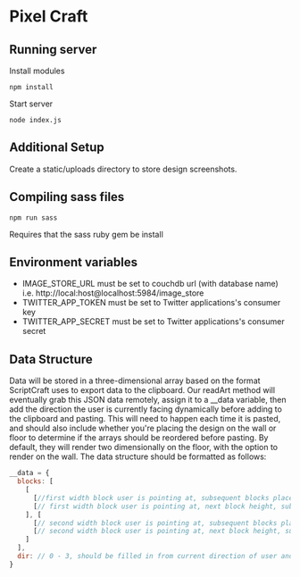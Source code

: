 # Pixel Craft

## Running server

Install modules

```
npm install
```

Start server

```
node index.js
```

## Additional Setup

Create a static/uploads directory to store design screenshots.

## Compiling sass files

```
npm run sass
```

Requires that the sass ruby gem be install

## Environment variables

- IMAGE_STORE_URL must be set to couchdb url (with database name) i.e. http://local:host@localhost:5984/image_store
- TWITTER_APP_TOKEN must be set to Twitter applications's consumer key
- TWITTER_APP_SECRET must be set to Twitter applications's consumer secret

## Data Structure

Data will be stored in a three-dimensional array based on the format
ScriptCraft uses to export data to the clipboard. Our readArt method will
eventually grab this JSON data remotely, assign it to a __data variable, then
add the direction the user is currently facing dynamically before adding to the
clipboard and pasting. This will need to happen each time it is pasted, and
should also include whether you're placing the design on the wall or floor to
determine if the arrays should be reordered before pasting. By default, they
will render two dimensionally on the floor, with the option to render on the
wall. The data structure should be formatted as follows:

```javascript
__data = {
  blocks: [
    [
      [//first width block user is pointing at, subsequent blocks placed on depth axis],
      [// first width block user is pointing at, next block height, subsequent blocks placed on depth axis]
    ], [
      [// second width block user is pointing at, subsequent blocks placed on depth axis],
      [// second width block user is pointing at, next block height, subsequent blocks placed on depth axis]
    ]
  ],
  dir: // 0 - 3, should be filled in from current direction of user and not saved in data
}
```
